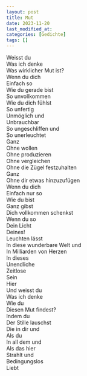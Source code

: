 ```yaml
---
layout: post
title: Mut
date: 2023-11-20
last_modified_at:
categories: [Gedichte]
tags: []
---
```


Weisst du  
Was ich denke  
Was wirklicher Mut ist?  
Wenn du dich  
Einfach so  
Wie du gerade bist  
So unvollkommen  
Wie du dich fühlst  
So unfertig  
Unmöglich und  
Unbrauchbar  
So ungeschliffen und  
So unerleuchtet  
Ganz  
Ohne wollen  
Ohne produzieren  
Ohne vergleichen  
Ohne die Zügel festzuhalten  
Ganz  
Ohne dir etwas hinzuzufügen  
Wenn du dich  
Einfach nur so  
Wie du bist  
Ganz gibst  
Dich vollkommen schenkst  
Wenn du so  
Dein Licht  
Deines!  
Leuchten lässt  
In diese wunderbare Welt und  
In Milliarden von Herzen  
In dieses  
Unendliche  
Zeitlose  
Sein  
Hier  
Und weisst du  
Was ich denke  
Wie du  
Diesen Mut findest?  
Indem du  
Der Stille lauschst  
Die in dir und  
Als du  
In all dem und  
Als das hier  
Strahlt und  
Bedingungslos  
Liebt